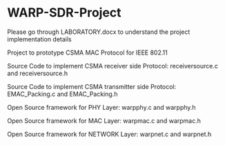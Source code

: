 # WARP-SDR-Project

Please go through LABORATORY.docx to understand the project implementation details

Project to prototype CSMA MAC Protocol for IEEE 802.11

Source Code to implement CSMA receiver side Protocol: receiversource.c and receiversource.h

Source Code to implement CSMA transmitter side Protocol: EMAC_Packing.c and EMAC_Packing.h

Open Source framework for PHY Layer: warpphy.c and warpphy.h

Open Source framework for MAC Layer: warpmac.c and warpmac.h

Open Source framework for NETWORK Layer: warpnet.c and warpnet.h
